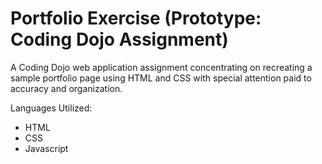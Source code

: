 # Portfolio Exercise (Prototype: Coding Dojo Assignment)

A Coding Dojo web application assignment concentrating on recreating a sample portfolio page using HTML and CSS with special attention paid to accuracy and organization.

Languages Utilized:
<ul>
  <li>HTML</li>
  <li>CSS</li>
  <li>Javascript</li>
</ul>
